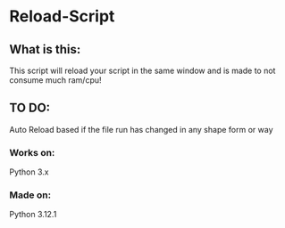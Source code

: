 # Reload-Script

## What is this:
This script will reload your script in the same window and is made to not consume much ram/cpu!

## TO DO:
Auto Reload based if the file run has changed in any shape form or way

### Works on:
Python 3.x
### Made on:
Python 3.12.1
